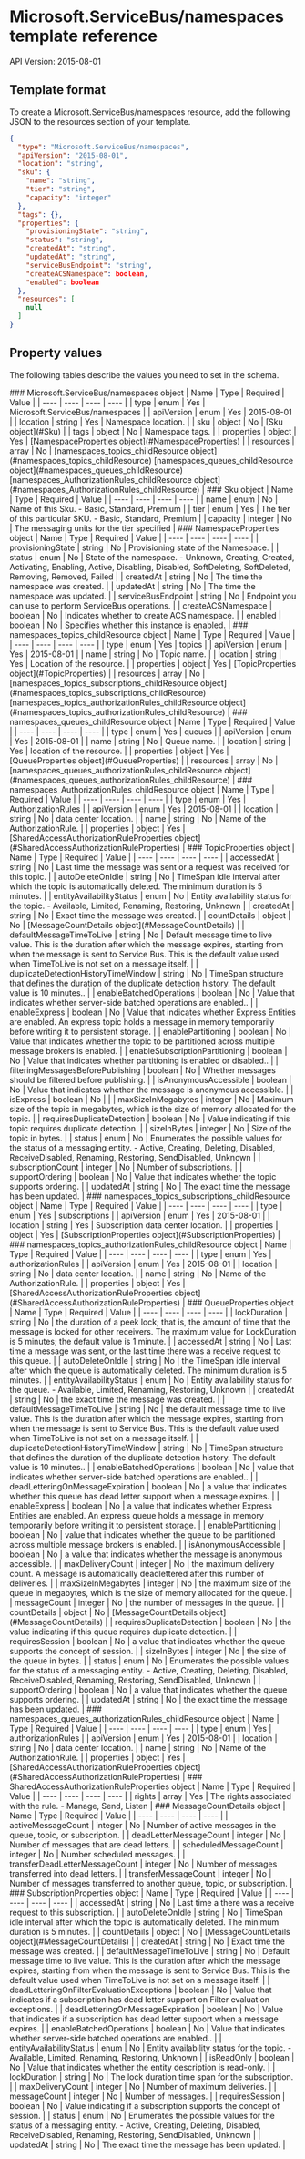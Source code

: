 # Microsoft.ServiceBus/namespaces template reference
API Version: 2015-08-01
## Template format

To create a Microsoft.ServiceBus/namespaces resource, add the following JSON to the resources section of your template.

```json
{
  "type": "Microsoft.ServiceBus/namespaces",
  "apiVersion": "2015-08-01",
  "location": "string",
  "sku": {
    "name": "string",
    "tier": "string",
    "capacity": "integer"
  },
  "tags": {},
  "properties": {
    "provisioningState": "string",
    "status": "string",
    "createdAt": "string",
    "updatedAt": "string",
    "serviceBusEndpoint": "string",
    "createACSNamespace": boolean,
    "enabled": boolean
  },
  "resources": [
    null
  ]
}
```
## Property values

The following tables describe the values you need to set in the schema.

<a id="Microsoft.ServiceBus/namespaces" />
### Microsoft.ServiceBus/namespaces object
|  Name | Type | Required | Value |
|  ---- | ---- | ---- | ---- |
|  type | enum | Yes | Microsoft.ServiceBus/namespaces |
|  apiVersion | enum | Yes | 2015-08-01 |
|  location | string | Yes | Namespace location. |
|  sku | object | No | [Sku object](#Sku) |
|  tags | object | No | Namespace tags. |
|  properties | object | Yes | [NamespaceProperties object](#NamespaceProperties) |
|  resources | array | No | [namespaces_topics_childResource object](#namespaces_topics_childResource) [namespaces_queues_childResource object](#namespaces_queues_childResource) [namespaces_AuthorizationRules_childResource object](#namespaces_AuthorizationRules_childResource) |


<a id="Sku" />
### Sku object
|  Name | Type | Required | Value |
|  ---- | ---- | ---- | ---- |
|  name | enum | No | Name of this Sku. - Basic, Standard, Premium |
|  tier | enum | Yes | The tier of this particular SKU. - Basic, Standard, Premium |
|  capacity | integer | No | The messaging units for the tier specified |


<a id="NamespaceProperties" />
### NamespaceProperties object
|  Name | Type | Required | Value |
|  ---- | ---- | ---- | ---- |
|  provisioningState | string | No | Provisioning state of the Namespace. |
|  status | enum | No | State of the namespace. - Unknown, Creating, Created, Activating, Enabling, Active, Disabling, Disabled, SoftDeleting, SoftDeleted, Removing, Removed, Failed |
|  createdAt | string | No | The time the namespace was created. |
|  updatedAt | string | No | The time the namespace was updated. |
|  serviceBusEndpoint | string | No | Endpoint you can use to perform ServiceBus operations. |
|  createACSNamespace | boolean | No | Indicates whether to create ACS namespace. |
|  enabled | boolean | No | Specifies whether this instance is enabled. |


<a id="namespaces_topics_childResource" />
### namespaces_topics_childResource object
|  Name | Type | Required | Value |
|  ---- | ---- | ---- | ---- |
|  type | enum | Yes | topics |
|  apiVersion | enum | Yes | 2015-08-01 |
|  name | string | No | Topic name. |
|  location | string | Yes | Location of the resource. |
|  properties | object | Yes | [TopicProperties object](#TopicProperties) |
|  resources | array | No | [namespaces_topics_subscriptions_childResource object](#namespaces_topics_subscriptions_childResource) [namespaces_topics_authorizationRules_childResource object](#namespaces_topics_authorizationRules_childResource) |


<a id="namespaces_queues_childResource" />
### namespaces_queues_childResource object
|  Name | Type | Required | Value |
|  ---- | ---- | ---- | ---- |
|  type | enum | Yes | queues |
|  apiVersion | enum | Yes | 2015-08-01 |
|  name | string | No | Queue name. |
|  location | string | Yes | location of the resource. |
|  properties | object | Yes | [QueueProperties object](#QueueProperties) |
|  resources | array | No | [namespaces_queues_authorizationRules_childResource object](#namespaces_queues_authorizationRules_childResource) |


<a id="namespaces_AuthorizationRules_childResource" />
### namespaces_AuthorizationRules_childResource object
|  Name | Type | Required | Value |
|  ---- | ---- | ---- | ---- |
|  type | enum | Yes | AuthorizationRules |
|  apiVersion | enum | Yes | 2015-08-01 |
|  location | string | No | data center location. |
|  name | string | No | Name of the AuthorizationRule. |
|  properties | object | Yes | [SharedAccessAuthorizationRuleProperties object](#SharedAccessAuthorizationRuleProperties) |


<a id="TopicProperties" />
### TopicProperties object
|  Name | Type | Required | Value |
|  ---- | ---- | ---- | ---- |
|  accessedAt | string | No | Last time the message was sent or a request was received for this topic. |
|  autoDeleteOnIdle | string | No | TimeSpan idle interval after which the topic is automatically deleted. The minimum duration is 5 minutes. |
|  entityAvailabilityStatus  | enum | No | Entity availability status for the topic. - Available, Limited, Renaming, Restoring, Unknown |
|  createdAt | string | No | Exact time the message was created. |
|  countDetails | object | No | [MessageCountDetails object](#MessageCountDetails) |
|  defaultMessageTimeToLive | string | No | Default message time to live value. This is the duration after which the message expires, starting from when the message is sent to Service Bus. This is the default value used when TimeToLive is not set on a message itself. |
|  duplicateDetectionHistoryTimeWindow  | string | No | TimeSpan structure that defines the duration of the duplicate detection history. The default value is 10 minutes.. |
|  enableBatchedOperations | boolean | No | Value that indicates whether server-side batched operations are enabled.. |
|  enableExpress | boolean | No | Value that indicates whether Express Entities are enabled. An express topic holds a message in memory temporarily before writing it to persistent storage. |
|  enablePartitioning | boolean | No | Value that indicates whether the topic to be partitioned across multiple message brokers is enabled. |
|  enableSubscriptionPartitioning | boolean | No | Value that indicates whether partitioning is enabled or disabled.. |
|  filteringMessagesBeforePublishing | boolean | No | Whether messages should be filtered before publishing. |
|  isAnonymousAccessible | boolean | No | Value that indicates whether the message is anonymous accessible. |
|  isExpress | boolean | No |  |
|  maxSizeInMegabytes | integer | No | Maximum size of the topic in megabytes, which is the size of memory allocated for the topic. |
|  requiresDuplicateDetection | boolean | No | Value indicating if this topic requires duplicate detection. |
|  sizeInBytes | integer | No | Size of the topic in bytes. |
|  status | enum | No | Enumerates the possible values for the status of a messaging entity. - Active, Creating, Deleting, Disabled, ReceiveDisabled, Renaming, Restoring, SendDisabled, Unknown |
|  subscriptionCount | integer | No | Number of subscriptions. |
|  supportOrdering | boolean | No | Value that indicates whether the topic supports ordering. |
|  updatedAt | string | No | The exact time the message has been updated. |


<a id="namespaces_topics_subscriptions_childResource" />
### namespaces_topics_subscriptions_childResource object
|  Name | Type | Required | Value |
|  ---- | ---- | ---- | ---- |
|  type | enum | Yes | subscriptions |
|  apiVersion | enum | Yes | 2015-08-01 |
|  location | string | Yes | Subscription data center location. |
|  properties | object | Yes | [SubscriptionProperties object](#SubscriptionProperties) |


<a id="namespaces_topics_authorizationRules_childResource" />
### namespaces_topics_authorizationRules_childResource object
|  Name | Type | Required | Value |
|  ---- | ---- | ---- | ---- |
|  type | enum | Yes | authorizationRules |
|  apiVersion | enum | Yes | 2015-08-01 |
|  location | string | No | data center location. |
|  name | string | No | Name of the AuthorizationRule. |
|  properties | object | Yes | [SharedAccessAuthorizationRuleProperties object](#SharedAccessAuthorizationRuleProperties) |


<a id="QueueProperties" />
### QueueProperties object
|  Name | Type | Required | Value |
|  ---- | ---- | ---- | ---- |
|  lockDuration  | string | No | the duration of a peek lock; that is, the amount of time that the message is locked for other receivers. The maximum value for LockDuration is 5 minutes; the default value is 1 minute. |
|  accessedAt | string | No | Last time a message was sent, or the last time there was a receive request to this queue. |
|  autoDeleteOnIdle | string | No | the TimeSpan idle interval after which the queue is automatically deleted. The minimum duration is 5 minutes. |
|  entityAvailabilityStatus  | enum | No | Entity availability status for the queue. - Available, Limited, Renaming, Restoring, Unknown |
|  createdAt | string | No | the exact time the message was created. |
|  defaultMessageTimeToLive | string | No | the default message time to live value. This is the duration after which the message expires, starting from when the message is sent to Service Bus. This is the default value used when TimeToLive is not set on a message itself. |
|  duplicateDetectionHistoryTimeWindow  | string | No | TimeSpan structure that defines the duration of the duplicate detection history. The default value is 10 minutes.. |
|  enableBatchedOperations | boolean | No | value that indicates whether server-side batched operations are enabled.. |
|  deadLetteringOnMessageExpiration | boolean | No | a value that indicates whether this queue has dead letter support when a message expires. |
|  enableExpress | boolean | No | a value that indicates whether Express Entities are enabled. An express queue holds a message in memory temporarily before writing it to persistent storage. |
|  enablePartitioning | boolean | No | value that indicates whether the queue to be partitioned across multiple message brokers is enabled. |
|  isAnonymousAccessible | boolean | No | a value that indicates whether the message is anonymous accessible. |
|  maxDeliveryCount  | integer | No | the maximum delivery count. A message is automatically deadlettered after this number of deliveries. |
|  maxSizeInMegabytes | integer | No | the maximum size of the queue in megabytes, which is the size of memory allocated for the queue. |
|  messageCount  | integer | No | the number of messages in the queue. |
|  countDetails | object | No | [MessageCountDetails object](#MessageCountDetails) |
|  requiresDuplicateDetection | boolean | No | the value indicating if this queue requires duplicate detection. |
|  requiresSession | boolean | No | a value that indicates whether the queue supports the concept of session. |
|  sizeInBytes  | integer | No | the size of the queue in bytes. |
|  status | enum | No | Enumerates the possible values for the status of a messaging entity. - Active, Creating, Deleting, Disabled, ReceiveDisabled, Renaming, Restoring, SendDisabled, Unknown |
|  supportOrdering | boolean | No | a value that indicates whether the queue supports ordering. |
|  updatedAt | string | No | the exact time the message has been updated. |


<a id="namespaces_queues_authorizationRules_childResource" />
### namespaces_queues_authorizationRules_childResource object
|  Name | Type | Required | Value |
|  ---- | ---- | ---- | ---- |
|  type | enum | Yes | authorizationRules |
|  apiVersion | enum | Yes | 2015-08-01 |
|  location | string | No | data center location. |
|  name | string | No | Name of the AuthorizationRule. |
|  properties | object | Yes | [SharedAccessAuthorizationRuleProperties object](#SharedAccessAuthorizationRuleProperties) |


<a id="SharedAccessAuthorizationRuleProperties" />
### SharedAccessAuthorizationRuleProperties object
|  Name | Type | Required | Value |
|  ---- | ---- | ---- | ---- |
|  rights | array | Yes | The rights associated with the rule. - Manage, Send, Listen |


<a id="MessageCountDetails" />
### MessageCountDetails object
|  Name | Type | Required | Value |
|  ---- | ---- | ---- | ---- |
|  activeMessageCount | integer | No | Number of active messages in the queue, topic, or subscription. |
|  deadLetterMessageCount | integer | No | Number of messages that are dead letters. |
|  scheduledMessageCount | integer | No | Number scheduled messages. |
|  transferDeadLetterMessageCount | integer | No | Number of messages transferred into dead letters. |
|  transferMessageCount | integer | No | Number of messages transferred to another queue, topic, or subscription. |


<a id="SubscriptionProperties" />
### SubscriptionProperties object
|  Name | Type | Required | Value |
|  ---- | ---- | ---- | ---- |
|  accessedAt | string | No | Last time a there was a receive request to this subscription. |
|  autoDeleteOnIdle | string | No | TimeSpan idle interval after which the topic is automatically deleted. The minimum duration is 5 minutes. |
|  countDetails | object | No | [MessageCountDetails object](#MessageCountDetails) |
|  createdAt | string | No | Exact time the message was created. |
|  defaultMessageTimeToLive | string | No | Default message time to live value. This is the duration after which the message expires, starting from when the message is sent to Service Bus. This is the default value used when TimeToLive is not set on a message itself. |
|  deadLetteringOnFilterEvaluationExceptions | boolean | No | Value that indicates if a subscription has dead letter support on Filter evaluation exceptions. |
|  deadLetteringOnMessageExpiration | boolean | No | Value that indicates if a subscription has dead letter support when a message expires. |
|  enableBatchedOperations | boolean | No | Value that indicates whether server-side batched operations are enabled.. |
|  entityAvailabilityStatus | enum | No | Entity availability status for the topic. - Available, Limited, Renaming, Restoring, Unknown |
|  isReadOnly | boolean | No | Value that indicates whether the entity description is read-only. |
|  lockDuration | string | No | The lock duration time span for the subscription. |
|  maxDeliveryCount | integer | No | Number of maximum deliveries. |
|  messageCount | integer | No | Number of messages. |
|  requiresSession | boolean | No | Value indicating if a subscription supports the concept of session. |
|  status | enum | No | Enumerates the possible values for the status of a messaging entity. - Active, Creating, Deleting, Disabled, ReceiveDisabled, Renaming, Restoring, SendDisabled, Unknown |
|  updatedAt | string | No | The exact time the message has been updated. |

